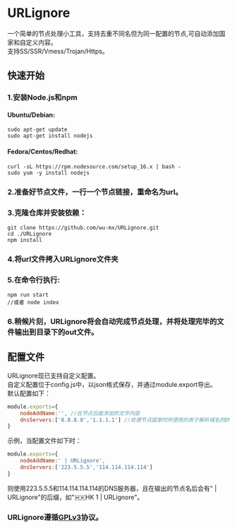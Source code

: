 # URLignore
一个简单的节点处理小工具，支持去重不同名但为同一配置的节点,可自动添加国家和自定义内容。<br>
支持SS/SSR/Vmess/Trojan/Https。

## 快速开始
### 1.安装Node.js和npm
#### Ubuntu/Debian:
```shell
sudo apt-get update
sudo apt-get install nodejs
```

#### Fedora/Centos/Redhat:
```shell
curl -sL https://rpm.nodesource.com/setup_16.x | bash -
sudo yum -y install nodejs
```

### 2.准备好节点文件，一行一个节点链接，重命名为url。<br>

### 3.克隆仓库并安装依赖：
````shell
git clone https://github.com/wu-mx/URLignore.git
cd ./URLignore
npm install
````

### 4.将url文件拷入URLignore文件夹<br>
### 5.在命令行执行:
```shell
npm run start
//或者 node index
```
### 6.稍候片刻，URLignore将会自动完成节点处理，并将处理完毕的文件输出到目录下的out文件。

## 配置文件
URLignore现已支持自定义配置。<br>
自定义配置位于config.js中，以json格式保存，并通过module.export导出。<br>
默认配置如下：
```javascript
module.exports={
    nodeAddName:'', //在节点后面添加的文字内容
    dnsServers:['8.8.8.8','1.1.1.1'] //处理节点国家时所使用的用于解析域名的DNS服务器，以数组格式保存。非必要无需修改。
}
```
示例，当配置文件如下时：
```javascript
module.exports={
    nodeAddName:' | URLignore',
    dnsServers:['223.5.5.5','114.114.114.114']
}
```
则使用223.5.5.5和114.114.114.114的DNS服务器，且在输出的节点名后会有" | URLignore"的后缀，如"🇭🇰HK 1 | URLignore"。

### URLignore遵循[GPLv3](./LICENSE)协议。
